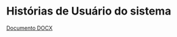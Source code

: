 # Histórias de Usuário do sistema
[Documento DOCX](https://docs.google.com/document/d/1N68j1cDKOAw3xtgOYlJAbebudYcPMgU9DQn0tAtJHYo/edit?usp=sharing)
